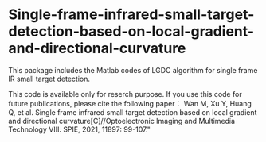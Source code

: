 # Single-frame-infrared-small-target-detection-based-on-local-gradient-and-directional-curvature
This package includes the Matlab codes of LGDC algorithm for single frame IR small target detection.  

This code is available only for reserch purpose. If you use this code for future publications, please cite the following paper：
Wan M, Xu Y, Huang Q, et al. Single frame infrared small target detection based on local gradient and directional curvature[C]//Optoelectronic Imaging and Multimedia Technology VIII. SPIE, 2021, 11897: 99-107."

